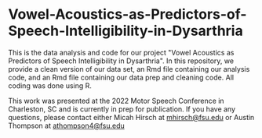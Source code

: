 # Vowel-Acoustics-as-Predictors-of-Speech-Intelligibility-in-Dysarthria
This is the data analysis and code for our project "Vowel Acoustics as Predictors of Speech Intelligibility in Dysarthria". In this repository, we provide a clean version of our data set, an Rmd file containing our analysis code, and an Rmd file containing our data prep and cleaning code. All coding was done using R.

This work was presented at the 2022 Motor Speech Conference in Charleston, SC and is currently in prep for publication. If you have any questions, please contact either Micah Hirsch at mhirsch@fsu.edu or Austin Thompson at athompson4@fsu.edu
